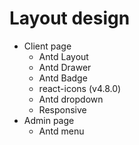 # Layout design

- Client page
    - Antd Layout
    - Antd Drawer
    - Antd Badge
    - react-icons (v4.8.0)
    - Antd dropdown
    - Responsive
- Admin page
    - Antd menu